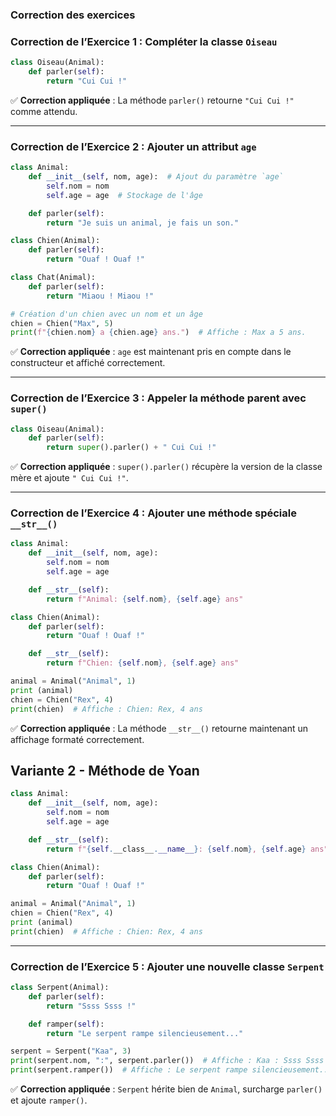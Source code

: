 ### **Correction des exercices**



### **Correction de l’Exercice 1 : Compléter la classe `Oiseau`**
```python
class Oiseau(Animal):
    def parler(self):
        return "Cui Cui !"
```
✅ **Correction appliquée** : La méthode `parler()` retourne `"Cui Cui !"` comme attendu.

---

### **Correction de l’Exercice 2 : Ajouter un attribut `age`**
```python
class Animal:
    def __init__(self, nom, age):  # Ajout du paramètre `age`
        self.nom = nom
        self.age = age  # Stockage de l'âge

    def parler(self):
        return "Je suis un animal, je fais un son."

class Chien(Animal):
    def parler(self):
        return "Ouaf ! Ouaf !"

class Chat(Animal):
    def parler(self):
        return "Miaou ! Miaou !"

# Création d'un chien avec un nom et un âge
chien = Chien("Max", 5)  
print(f"{chien.nom} a {chien.age} ans.")  # Affiche : Max a 5 ans.
```
✅ **Correction appliquée** : `age` est maintenant pris en compte dans le constructeur et affiché correctement.

---

### **Correction de l’Exercice 3 : Appeler la méthode parent avec `super()`**
```python
class Oiseau(Animal):
    def parler(self):
        return super().parler() + " Cui Cui !"
```
✅ **Correction appliquée** : `super().parler()` récupère la version de la classe mère et ajoute `" Cui Cui !"`.

---

### **Correction de l’Exercice 4 : Ajouter une méthode spéciale `__str__()`**
```python
class Animal:
    def __init__(self, nom, age):
        self.nom = nom
        self.age = age

    def __str__(self):
        return f"Animal: {self.nom}, {self.age} ans"

class Chien(Animal):
    def parler(self):
        return "Ouaf ! Ouaf !"

    def __str__(self):
        return f"Chien: {self.nom}, {self.age} ans"

animal = Animal("Animal", 1)
print (animal)
chien = Chien("Rex", 4)
print(chien)  # Affiche : Chien: Rex, 4 ans
```
✅ **Correction appliquée** : La méthode `__str__()` retourne maintenant un affichage formaté correctement.


## Variante 2 - Méthode de Yoan

```python
class Animal:
    def __init__(self, nom, age):
        self.nom = nom
        self.age = age

    def __str__(self):
        return f"{self.__class__.__name__}: {self.nom}, {self.age} ans"

class Chien(Animal):
    def parler(self):
        return "Ouaf ! Ouaf !"

animal = Animal("Animal", 1)
chien = Chien("Rex", 4)
print (animal)
print(chien)  # Affiche : Chien: Rex, 4 ans
```

---

### **Correction de l’Exercice 5 : Ajouter une nouvelle classe `Serpent`**
```python
class Serpent(Animal):
    def parler(self):
        return "Ssss Ssss !"

    def ramper(self):
        return "Le serpent rampe silencieusement..."

serpent = Serpent("Kaa", 3)
print(serpent.nom, ":", serpent.parler())  # Affiche : Kaa : Ssss Ssss !
print(serpent.ramper())  # Affiche : Le serpent rampe silencieusement...
```
✅ **Correction appliquée** : `Serpent` hérite bien de `Animal`, surcharge `parler()` et ajoute `ramper()`.

